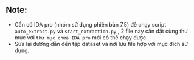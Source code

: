 ## Note:
- Cần có IDA pro (nhóm sử dụng phiên bản 7.5) để chạy script `auto_extract.py` và `start_extraction.py` , 2 file này cần đặt cùng thư mục với `thư mục chứa IDA pro` mới có thể chạy được.
- Sửa lại đường dẫn đến tập dataset và nơi lưu file hợp với mục đích sử dụng.
